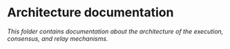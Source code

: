 # Architecture documentation

_This folder contains documentation about the architecture of the execution, consensus, and relay mechanisms._
